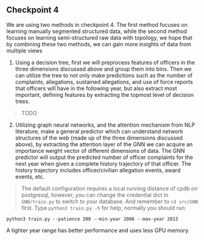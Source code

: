 ## Checkpoint 4
We are using two methods in checkpoint 4. The first method focuses on learning manually segmented structured data, while the second method focuses on learning semi-structured raw data with topology, we hope that by combining these two methods, we can gain more insights of data from multiple views

1. Using a decision tree, first we will preprocess features of officers in the three dimensions discussed above and group them into bins. Then we can utilize the tree to not only make predictions such as the number of complaints, allegations, sustained allegations, and use of force reports that officers will have in the following year, but also extract most important, defining features by extracting the topmost level of decision trees.

> TODO

2. Utilizing graph neural networks, and the attention mechanism from NLP literature, make a general predictor which can understand network structures of the web (made up of the three dimensions discussed above), by extracting the attention layer of the GNN we can acquire an importance weight vector of different dimensions of data. The GNN predictor will output the predicted number of officer complaints for the next year when given a complete history trajectory of that officer. The history trajectory includes officer/civilian allegation events, award events, etc.

> The default configuration requires a local running distance of cpdb on postgresql, however, you can change the credential dict in `GNN/train.py` to switch to your database. And remember to `cd src/GNN` first.
> Type `python3 train.py -h` for help, normally you should run:
```
python3 train.py --patience 200 --min-year 2006 --max-year 2013
```
A tighter year range has better performance and uses less GPU memory.


